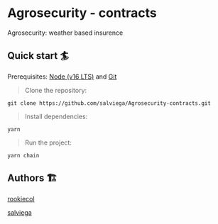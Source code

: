 # Agrosecurity - contracts

Agrosecurity: weather based insurence

## Quick start 🏄

Prerequisites: [Node (v16 LTS)](https://nodejs.org/en/download/) and [Git](https://git-scm.com/downloads)

> Clone the repository:

```
git clone https://github.com/salviega/Agrosecurity-contracts.git
```

> Install dependencies:

```
yarn
```

> Run the project:

```
yarn chain
```

## Authors 🏗

[rookiecol](https://github.com/RookieCol)

[salviega](https://github.com/salviega)

